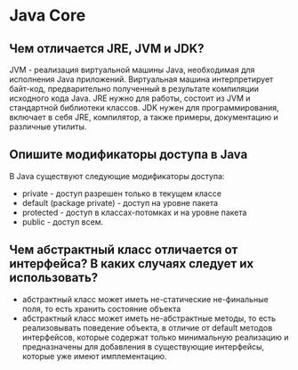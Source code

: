 Java Core
=========

Чем отличается JRE, JVM и JDK?
------------------------------
JVM - реализация виртуальной машины Java, необходимая для исполнения Java приложений. Виртуальная машина интерпретирует байт-код, предварительно полученный в результате компиляции исходного кода Java.
JRE нужно для работы, состоит из JVM и стандартной библиотеки классов.
JDK нужен для программирования, включает в себя JRE, компилятор, а также примеры, документацию и различные утилиты.

Опишите модификаторы доступа в Java
-----------------------------------
В Java существуют следующие модификаторы доступа:
* private - доступ разрешен только в текущем классе
* default (package private) - доступ на уровне пакета
* protected - доступ в классах-потомках и на уровне пакета
* public - доступ всем.

Чем абстрактный класс отличается от интерфейса? В каких случаях следует их использовать?
----------------------------------------------------------------------------------------
* абстрактный класс может иметь не-статические не-финальные поля, то есть хранить состояние объекта
* абстрактный класс может иметь не-абстрактные методы, то есть реализовывать поведение объекта, в отличие от default методов интерфейсов, которые содержат только минимальную реализацию и предназначены для добавления в существующие интерфейсы, которые уже имеют имплементацию.


